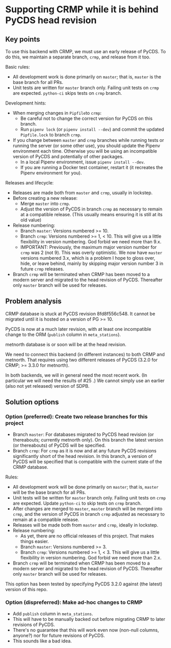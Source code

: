 # Supporting CRMP while it is behind PyCDS head revision

## Key points

To use this backend with CRMP, we must use an early release of PyCDS.
To do this, we maintain a separate branch, `crmp`, and release from it too.

Basic rules:

- All development work is done primarily on `master`; that is, `master`
  is the base branch for all PRs.
- Unit tests are written for `master` branch only. Failing unit tests on
  `crmp` are expected. `python-ci` skips tests on `crmp` branch.

Development hints:

- When merging changes in `Pipfile`to `crmp`:
  - Be careful not to change the correct version for PyCDS on this branch.
  - Run `pipenv lock` (or `pipenv install --dev`) and commit the updated 
    `Pipfile.lock` to branch `crmp`.
- If you change between `master` and `crmp` branches while running tests or 
  running the server (or some other use), you should update 
  the Pipenv environment each time. Otherwise you will be using an 
  incompatible version of PyCDS and potentially of other packages.
  - In a local Pipenv environment, issue `pipenv install --dev`. 
  - If you are running a Docker test container, 
    restart it (it recreates the Pipenv environment for you).

Releases and lifecycle:

- Releases are made both from `master` and `crmp`, usually in lockstep.
- Before creating a new release:
  - Merge `master` into `crmp`.
  - Adjust the version of PyCDS in branch `crmp` as necessary to
    remain at a compatible release. (This usually means ensuring it is
    still at its old value)
- Release numbering:
   - Branch `master`: Versions numbered >= 10.
   - Branch `crmp`: Versions numbered >= 1, < 10. This will give us a little
     flexibility in version numbering. God forbid we need more than 9.x.
   - IMPORTANT: Previously, the maximum major version number for `crmp` was 
     2 (not 9). This was overly optimistic. We now have `master` versions 
     numbered 3.x, which is a problem I hope to gloss over, hide, or leave 
     behind, mainly by skipping major version number 3 in future `crmp` releases.
- Branch `crmp` will be terminated when CRMP has been moved to a modern
  server and migrated to the head revision of PyCDS. Thereafter only
  `master` branch will be used for releases.


## Problem analysis

CRMP database is stuck at PyCDS revision 8fd8f556c548. It cannot be migrated until it is hosted on a version of PG >= 10.

PyCDS is now at a much later revision, with at least one incompatible change to the ORM (`publish` column in `meta_stations`).

metnorth database is or soon will be at the head revision.

We need to connect this backend (in different instances) to both CRMP and metnorth. That requires using two different releases of PyCDS (3.2.0 for CRMP; >= 3.3.0 for metnorth).

In both backends, we will in general need the most recent work. (In particular we will need the results of #25 .) We cannot simply use an earlier (also not yet released) version of SDPB.

## Solution options

### Option (preferred): Create two release branches for this project

- Branch `master`: For databases migrated to PyCDS head revision (or
  thereabouts; currently metnorth only). On this branch the latest version
  (or thereabouts) of PyCDS will be specified.
- Branch `crmp`: For `crmp` as it is now and at any future PyCDS revisions
  significantly short of the head revision. In this branch, a version of
  PyCDS will be specified that is compatible with the current state of the
  CRMP database.

Rules:

- All development work will be done primarily on `master`; that is, `master`
  will be the base branch for all PRs.
- Unit tests will be written for `master` branch only. Failing unit tests on
  `crmp` are expected. Update `python-ci` to skip tests on `crmp` branch.
- After changes are merged to `master`, `master` branch will be merged into
  `crmp`, and the version of PyCDS in branch `crmp` adjusted as necessary to
  remain at a compatible release.
- Releases will be made both from `master` and `crmp`, ideally in lockstep.
- Release numbering:
   - As yet, there are no official releases of this project. That makes
     things easier.
   - Branch `master`: Versions numbered >= 3.
   - Branch `crmp`: Versions numbered >= 1, < 3. This will give us a little
     flexibility in version numbering. God forbid we need more than 2.x.
- Branch `crmp` will be terminated when CRMP has been moved to a modern
  server and migrated to the head revision of PyCDS. Thereafter only
  `master` branch will be used for releases.

This option has been tested by specifying PyCDS 3.2.0 against (the latest)
version of this repo.

### Option (dispreferred): Make ad-hoc changes to CRMP

- Add `publish` column in `meta_stations`.
- This will have to be manually backed out before migrating CRMP to later
  revisions of PyCDS.
- There's no guarantee that this will work even now (non-null columns, anyone?)
  nor for future revisions of PyCDS.
- This sounds like a bad idea. 
